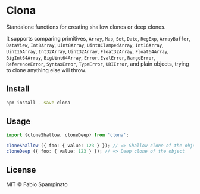 # Clona

Standalone functions for creating shallow clones or deep clones.

It supports comparing primitives, `Array`, `Map`, `Set`, `Date`, `RegExp`, `ArrayBuffer`, `DataView`, `Int8Array`, `Uint8Array`, `Uint8ClampedArray`, `Int16Array`, `Uint16Array`, `Int32Array`, `Uint32Array`, `Float32Array`, `Float64Array`, `BigInt64Array`, `BigUint64Array`, `Error`, `EvalError`, `RangeError`, `ReferenceError`, `SyntaxError`, `TypeError`, `URIError`, and plain objects, trying to clone anything else will throw.

## Install

```sh
npm install --save clona
```

## Usage

```ts
import {cloneShallow, cloneDeep} from 'clona';

cloneShallow ({ foo: { value: 123 } }); // => Shallow clone of the object
cloneDeep ({ foo: { value: 123 } }); // => Deep clone of the object
```

## License

MIT © Fabio Spampinato
